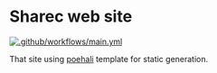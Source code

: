 # Sharec web site

[![.github/workflows/main.yml](https://github.com/lamartire/sharec/workflows/.github/workflows/main.yml/badge.svg)](https://github.com/lamartire/sharec/actions)

That site using [poehali](https://github.com/lamartire/poehali) template for static generation.
